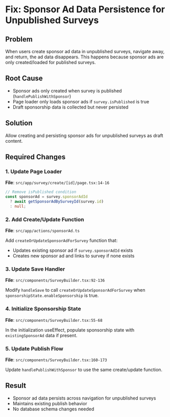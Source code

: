 # Fix: Sponsor Ad Data Persistence for Unpublished Surveys

## Problem
When users create sponsor ad data in unpublished surveys, navigate away, and return, the ad data disappears. This happens because sponsor ads are only created/loaded for published surveys.

## Root Cause
- Sponsor ads only created when survey is published (`handlePublishWithSponsor`)
- Page loader only loads sponsor ads if `survey.isPublished` is true
- Draft sponsorship data is collected but never persisted

## Solution
Allow creating and persisting sponsor ads for unpublished surveys as draft content.

## Required Changes

### 1. Update Page Loader
**File**: `src/app/survey/create/[id]/page.tsx:14-16`

```typescript
// Remove isPublished condition
const sponsorAd = survey.sponsorAdId
  ? await getSponsorAdBySurveyId(survey.id)
  : null;
```

### 2. Add Create/Update Function
**File**: `src/app/actions/sponsorAd.ts`

Add `createOrUpdateSponsorAdForSurvey` function that:
- Updates existing sponsor ad if `survey.sponsorAdId` exists
- Creates new sponsor ad and links to survey if none exists

### 3. Update Save Handler
**File**: `src/components/SurveyBuilder.tsx:92-136`

Modify `handleSave` to call `createOrUpdateSponsorAdForSurvey` when `sponsorshipState.enableSponsorship` is true.

### 4. Initialize Sponsorship State
**File**: `src/components/SurveyBuilder.tsx:55-68`

In the initialization useEffect, populate sponsorship state with `existingSponsorAd` data if present.

### 5. Update Publish Flow
**File**: `src/components/SurveyBuilder.tsx:160-173`

Update `handlePublishWithSponsor` to use the same create/update function.

## Result
- Sponsor ad data persists across navigation for unpublished surveys
- Maintains existing publish behavior
- No database schema changes needed